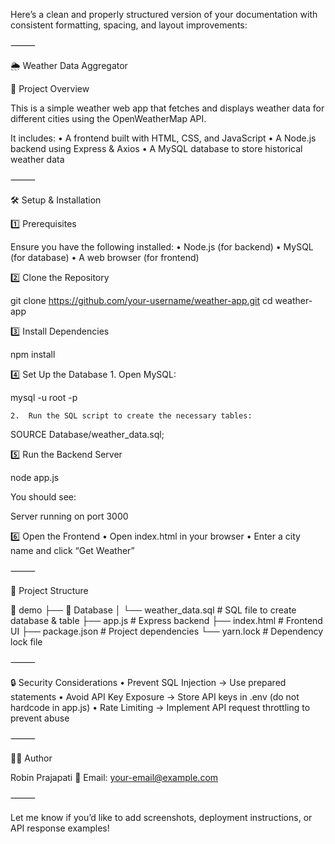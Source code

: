 Here’s a clean and properly structured version of your documentation with consistent formatting, spacing, and layout improvements:

⸻

🌦️ Weather Data Aggregator

📌 Project Overview

This is a simple weather web app that fetches and displays weather data for different cities using the OpenWeatherMap API.

It includes:
	•	A frontend built with HTML, CSS, and JavaScript
	•	A Node.js backend using Express & Axios
	•	A MySQL database to store historical weather data

⸻

🛠️ Setup & Installation

1️⃣ Prerequisites

Ensure you have the following installed:
	•	Node.js (for backend)
	•	MySQL (for database)
	•	A web browser (for frontend)

2️⃣ Clone the Repository

git clone https://github.com/your-username/weather-app.git
cd weather-app

3️⃣ Install Dependencies

npm install

4️⃣ Set Up the Database
	1.	Open MySQL:

mysql -u root -p


	2.	Run the SQL script to create the necessary tables:

SOURCE Database/weather_data.sql;



5️⃣ Run the Backend Server

node app.js

You should see:

Server running on port 3000

6️⃣ Open the Frontend
	•	Open index.html in your browser
	•	Enter a city name and click “Get Weather”

⸻

📂 Project Structure

📁 demo
├── 📁 Database
│   └── weather_data.sql        # SQL file to create database & table
├── app.js                      # Express backend
├── index.html                  # Frontend UI
├── package.json                # Project dependencies
└── yarn.lock                   # Dependency lock file



⸻

🔒 Security Considerations
	•	Prevent SQL Injection → Use prepared statements
	•	Avoid API Key Exposure → Store API keys in .env (do not hardcode in app.js)
	•	Rate Limiting → Implement API request throttling to prevent abuse

⸻

👨‍💻 Author

Robin Prajapati
📧 Email: your-email@example.com

⸻

Let me know if you’d like to add screenshots, deployment instructions, or API response examples!
